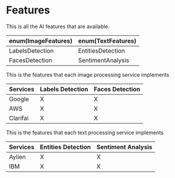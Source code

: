 # Features

This is all the AI features that are available.

enum(ImageFeatures) | enum(TextFeatures)
----------- | -----------
LabelsDetection | EntitiesDetection
FacesDetection | SentimentAnalysis

This is the features that each image processing service implements

Services |  Labels Detection | Faces Detection
-----------|----------- | -----------
Google    | X | X
AWS       | X | X
Clarifai  | X | X


This is the features that each text processing service implements

Services |  Entities Detection | Sentiment Analysis
-----------|----------- | -----------
Aylien    | X | X
IBM | X | X
